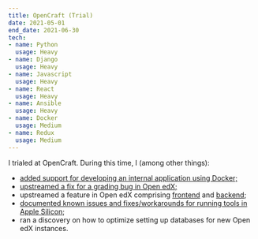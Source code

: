 ```yaml
---
title: OpenCraft (Trial)
date: 2021-05-01
end_date: 2021-06-30
tech:
- name: Python
  usage: Heavy
- name: Django
  usage: Heavy
- name: Javascript
  usage: Heavy
- name: React
  usage: Heavy
- name: Ansible
  usage: Heavy
- name: Docker
  usage: Medium
- name: Redux
  usage: Medium
---
```

I trialed at OpenCraft.
During this time, I (among other things):
* [added support for developing an internal application using Docker;](https://github.com/open-craft/opencraft/pull/795)
* [upstreamed a fix for a grading bug in Open edX;](https://github.com/open-craft/opencraft/pull/795)
* upstreamed a feature in Open edX comprising [frontend](https://github.com/edx/frontend-app-course-authoring/pull/126) and [backend](https://github.com/edx/edx-platform/pull/27825);
* [documented known issues and fixes/workarounds for running tools in Apple Silicon](https://forum.opencraft.com/t/apple-silicon-compatibility/951?u=joao.cabrita);
* ran a discovery on how to optimize setting up databases for new Open edX instances.